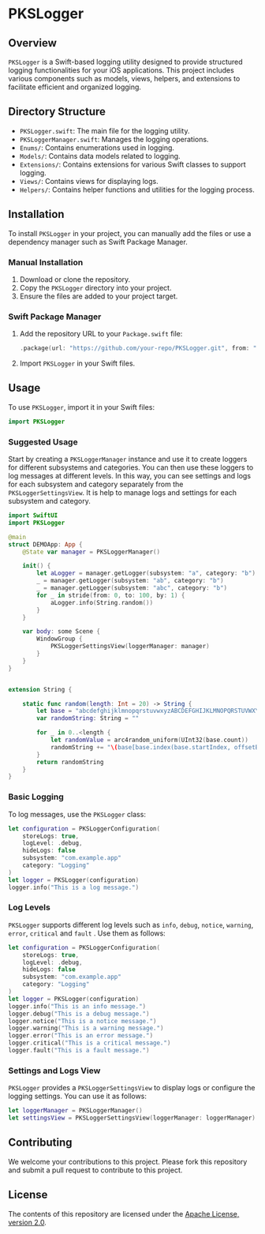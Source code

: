 # PKSLogger

## Overview

`PKSLogger` is a Swift-based logging utility designed to provide structured logging functionalities for your iOS applications. This project includes various components such as models, views, helpers, and extensions to facilitate efficient and organized logging.

## Directory Structure

- `PKSLogger.swift`: The main file for the logging utility.
- `PKSLoggerManager.swift`: Manages the logging operations.
- `Enums/`: Contains enumerations used in logging.
- `Models/`: Contains data models related to logging.
- `Extensions/`: Contains extensions for various Swift classes to support logging.
- `Views/`: Contains views for displaying logs.
- `Helpers/`: Contains helper functions and utilities for the logging process.

## Installation

To install `PKSLogger` in your project, you can manually add the files or use a dependency manager such as Swift Package Manager.

### Manual Installation

1. Download or clone the repository.
2. Copy the `PKSLogger` directory into your project.
3. Ensure the files are added to your project target.

### Swift Package Manager

1. Add the repository URL to your `Package.swift` file:
   ```swift
   .package(url: "https://github.com/your-repo/PKSLogger.git", from: "1.0.0")
   ```
2. Import `PKSLogger` in your Swift files.

## Usage

To use `PKSLogger`, import it in your Swift files:

```swift
import PKSLogger
```

### Suggested Usage

Start by creating a `PKSLoggerManager` instance and use it to create loggers for different subsystems and categories. You can then use these loggers to log messages at different levels. In this way, you can see settings and logs for each subsystem and category separately from the `PKSLoggerSettingsView`. It is help to manage logs and settings for each subsystem and category.

```swift
import SwiftUI
import PKSLogger

@main
struct DEMOApp: App {
    @State var manager = PKSLoggerManager()

    init() {
        let aLogger = manager.getLogger(subsystem: "a", category: "b")
        _ = manager.getLogger(subsystem: "ab", category: "b")
        _ = manager.getLogger(subsystem: "abc", category: "b")
        for _ in stride(from: 0, to: 100, by: 1) {
            aLogger.info(String.random())
        }
    }

    var body: some Scene {
        WindowGroup {
            PKSLoggerSettingsView(loggerManager: manager)
        }
    }
}


extension String {

    static func random(length: Int = 20) -> String {
        let base = "abcdefghijklmnopqrstuvwxyzABCDEFGHIJKLMNOPQRSTUVWXYZ0123456789"
        var randomString: String = ""

        for _ in 0..<length {
            let randomValue = arc4random_uniform(UInt32(base.count))
            randomString += "\(base[base.index(base.startIndex, offsetBy: Int(randomValue))])"
        }
        return randomString
    }
}
```

### Basic Logging

To log messages, use the `PKSLogger` class:

```swift
let configuration = PKSLoggerConfiguration(
    storeLogs: true,
    logLevel: .debug,
    hideLogs: false
    subsystem: "com.example.app"
    category: "Logging"
)
let logger = PKSLogger(configuration)
logger.info("This is a log message.")
```

### Log Levels

`PKSLogger` supports different log levels such as `info`, `debug`, `notice`, `warning`, `error`, `critical` and `fault` . Use them as follows:

```swift
let configuration = PKSLoggerConfiguration(
    storeLogs: true,
    logLevel: .debug,
    hideLogs: false
    subsystem: "com.example.app"
    category: "Logging"
)
let logger = PKSLogger(configuration)
logger.info("This is an info message.")
logger.debug("This is a debug message.")
logger.notice("This is a notice message.")
logger.warning("This is a warning message.")
logger.error("This is an error message.")
logger.critical("This is a critical message.")
logger.fault("This is a fault message.")
```

### Settings and Logs View

`PKSLogger` provides a `PKSLoggerSettingsView` to display logs or configure the logging settings. You can use it as follows:

```swift
let loggerManager = PKSLoggerManager()
let settingsView = PKSLoggerSettingsView(loggerManager: loggerManager)
```

## Contributing

We welcome your contributions to this project. Please fork this repository and submit a pull request to contribute to this project.

## License

The contents of this repository are licensed under the
[Apache License, version 2.0](http://www.apache.org/licenses/LICENSE-2.0).
